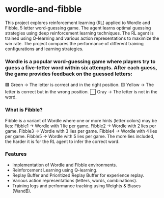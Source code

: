 # wordle-and-fibble

This project explores reinforcement learning (RL) applied to Wordle and Fibble, 5 letter word-guessing game. The agent learns optimal guessing strategies using deep reinforcement learning techniques.
The RL agent is trained using Q-learning and various action representations to maximize the win rate. The project compares the performance of different training configurations and learning strategies.

### Wordle is a popular word-guessing game where players try to guess a five-letter word within six attempts. After each guess, the game provides feedback on the guessed letters:
🟩 Green → The letter is correct and in the right position.
🟨 Yellow → The letter is correct but in the wrong position.
⬜ Gray → The letter is not in the word.

### What is Fibble?
Fibble is a variant of Wordle where one or more hints (letter colors) may be lies:
Fibble1 → Wordle with 1 lie per game.
Fibble2 → Wordle with 2 lies per game.
Fibble3 → Wordle with 3 lies per game.
Fibble4 → Wordle with 4 lies per game.
Fibble5 → Wordle with 5 lies per game.
The more lies included, the harder it is for the RL agent to infer the correct word.

### Features
* Implementation of Wordle and Fibble environments.
* Reinforcement Learning using Q-learning.
* Replay Buffer and Prioritized Replay Buffer for experience replay.
* Various action representations (letters, words, combinations).
* Training logs and performance tracking using Weights & Biases (WandB).

